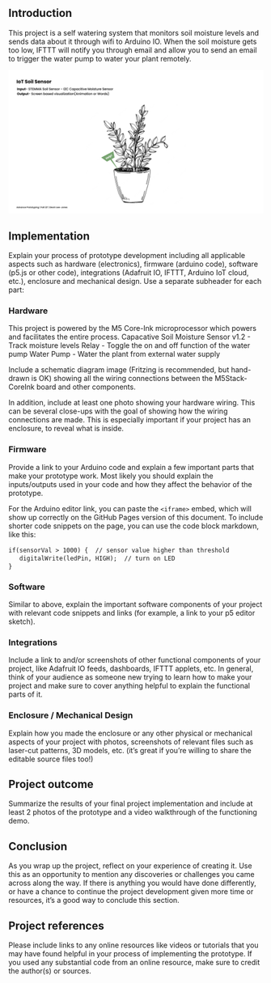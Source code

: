 ## Introduction   

This project is a self watering system that monitors soil moisture levels and sends data about it through wifi to Arduino IO. When the soil moisture gets too low, IFTTT will notify you through email and allow you to send an email to trigger the water pump to water your plant remotely.

![example of an image](https://github.com/devinleejones/plant_IoT/blob/main/Soil_Sensor.png)

## Implementation   

Explain your process of prototype development including all applicable aspects such as hardware (electronics), firmware (arduino code), software (p5.js or other code), integrations (Adafruit IO, IFTTT, Arduino IoT cloud, etc.), enclosure and mechanical design.  Use a separate subheader for each part:

### Hardware

This project is powered by the M5 Core-Ink microprocessor which powers and facilitates the entire process.
Capacative Soil Moisture Sensor v1.2 - Track moisture levels
Relay - Toggle the on and off function of the water pump
Water Pump - Water the plant from external water supply

Include a schematic diagram image (Fritzing is recommended, but hand-drawn is OK) showing all the wiring connections between the M5Stack-CoreInk board and other components.  

In addition, include at least one photo showing your hardware wiring.  This can be several close-ups with the goal of showing how the wiring connections are made.  This is especially important if your project has an enclosure, to reveal what is inside.

### Firmware   

Provide a link to your Arduino code and explain a few important parts that make your prototype work.  Most likely you should explain the inputs/outputs used in your code and how they affect the behavior of the prototype.

For the Arduino editor link, you can paste the `<iframe>` embed, which will show up correctly on the GitHub Pages version of this document. To include shorter code snippets on the page, you can use the code block markdown, like this:

```
if(sensorVal > 1000) {  // sensor value higher than threshold
   digitalWrite(ledPin, HIGH);  // turn on LED
}
```

### Software   

Similar to above, explain the important software components of your project with relevant code snippets and links (for example, a link to your p5 editor sketch).  

### Integrations   

Include a link to and/or screenshots of other functional components of your project, like Adafruit IO feeds, dashboards, IFTTT applets, etc.  In general, think of your audience as someone new trying to learn how to make your project and make sure to cover anything helpful to explain the functional parts of it.

### Enclosure / Mechanical Design   

Explain how you made the enclosure or any other physical or mechanical aspects of your project with photos, screenshots of relevant files such as laser-cut patterns, 3D models, etc. (it’s great if you’re willing to share the editable source files too!)

## Project outcome  

Summarize the results of your final project implementation and include at least 2 photos of the prototype and a video walkthrough of the functioning demo.

## Conclusion  

As you wrap up the project, reflect on your experience of creating it.  Use this as an opportunity to mention any discoveries or challenges you came across along the way.  If there is anything you would have done differently, or have a chance to continue the project development given more time or resources, it’s a good way to conclude this section.

## Project references  

Please include links to any online resources like videos or tutorials that you may have found helpful in your process of implementing the prototype. If you used any substantial code from an online resource, make sure to credit the author(s) or sources.

